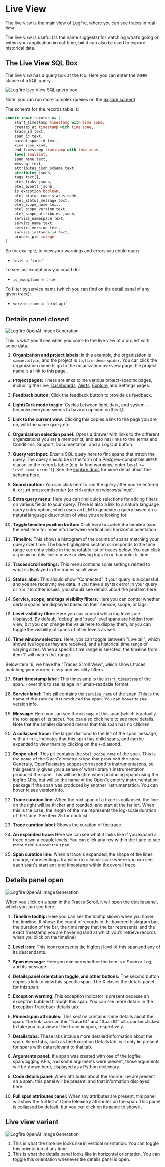 # Live View

The live view is the main view of Logfire, where you can see traces in real-time.

The live view is useful (as the name suggests) for watching what's going on within your application in real-time, but it can also be used to explore historical data.


## The Live View SQL Box
The live view has a query box at the top. Here you can enter the `WHERE` clause of a SQL query.

![Logfire Live View SQL query box](../../images/guide/live-view-sql-box.png)

Note: you can run more complex queries on the [explore screen](explore.md))


The schema for the records table is:

```sql
CREATE TABLE records AS (
    start_timestamp timestamp with time zone,
    created_at timestamp with time zone,
    trace_id text,
    span_id text,
    parent_span_id text,
    kind span_kind,
    end_timestamp timestamp with time zone,
    level smallint,
    span_name text,
    message text,
    attributes_json_schema text,
    attributes jsonb,
    tags text[],
    otel_links jsonb,
    otel_events jsonb,
    is_exception boolean,
    otel_status_code status_code,
    otel_status_message text,
    otel_scope_name text,
    otel_scope_version text,
    otel_scope_attributes jsonb,
    service_namespace text,
    service_name text,
    service_version text,
    service_instance_id text,
    process_pid integer
)
```

So for example, to view your warnings and errors you could query:
- `level > 'info'`

To see just exceptions you could do:
- `is_exception = true`

To filter by service name (which you can find on the detail panel of any given trace):
- `service_name = 'crud-api'`

## Details panel closed

![Logfire OpenAI Image Generation](../../images/logfire-screenshot-live-view.png)

This is what you'll see when you come to the live view of a project with some data.

1. **Organization and project labels:** In this example, the organization is `samuelcolvin`, and the project is `logfire-demo-spider`. You can click the organization name to go to the organization overview page; the project name is a link to this page.

2. **Project pages:** These are links to the various project-specific pages, including the Live, [Dashboards](./dashboards.md), [Alerts](./alerts.md), [Explore](./explore.md), and Settings pages.

3. **Feedback button:** Click the feedback button to provide us feedback.

4. **Light/Dark mode toggle:** Cycles between light, dark, and system — because everyone seems to have an opinion on this :smile:

5. **Link to the current view:** Clicking this copies a link to the page you are on, with the same query etc.

6. **Organization selection panel:** Opens a drawer with links to the different organizations you are a member of, and also has links to the Terms and Conditions, Support, Documentation, and a Log Out button.

7. **Query text input:** Enter a SQL query here to find spans that match the query. The query should be in the form of a Postgres-compatible `WHERE` clause on the records table (e.g. to find warnings, enter `level >= level_num('error')`). See the [Explore docs](./explore.md) for more detail about the schema here.

8. **Search button:** You can click here to run the query after you've entered it, or just press cmd+enter (or ctrl+enter on windows/linux).

9. **Extra query menu:** Here you can find quick selections for adding filters on various fields to your query. There is also a link to a natural language query entry option, which uses an LLM to generate a query based on a natural language description of what you are looking for.

10. **Toggle timeline position button:** Click here to switch the timeline (see the next item for more info) between vertical and horizontal orientation.

11. **Timeline:** This shows a histogram of the counts of spans matching your query over time. The blue-highlighted section corresponds to the time range currently visible in the scrollable list of traces below. You can click at points on this line to move to viewing logs from that point in time.

12. **Traces scroll settings:** This menu contains some settings related to what is displayed in the traces scroll view.

13. **Status label:** This should show "Connected" if your query is successful and you are receiving live data. If you have a syntax error in your query or run into other issues, you should see details about the problem here.

14. **Service, scope, and tags visibility filters:** Here you can control whether certain spans are displayed based on their service, scope, or tags.

15. **Level visibility filter:** Here you can control which log levels are displayed. By default, 'debug' and 'trace' level spans are hidden from view, but you can change the value here to display them, or you can toggle the visibility of spans of other levels as well.

16. **Time window selection:** Here, you can toggle between "Live tail", which shows live logs as they are received, and a historical time range of varying sizes. When a specific time range is selected, the timeline from item 11 will match that range.

Below item 16, we have the "Traces Scroll View", which shows traces matching your current query and visibility filters.

[//]: # (note we rely on the sane_lists markdown extension to "start" a list from 17!)

17. **Start timestamp label:** This timestamp is the `start_timestamp` of the span. Hover this to see its age in human-readable format.

18. **Service label:** This pill contains the `service_name` of the span. This is the name of the service that produced the span. You can hover to see version info.

19. **Message:** Here you can see the `message` of this span (which is actually the root span of its trace). You can also click here to see more details. Note that the smaller diamond means that this span has no children

20. **A collapsed trace:** The larger diamond to the left of the span message, with a `+` in it, indicates that this span has child spans, and can be expanded to view them by clicking on the `+`-diamond.

21. **Scope label:** This pill contains the `otel_scope_name` of the span. This is the name of the OpenTelemetry scope that produced the span. Generally, OpenTelemetry scopes correspond to instrumentations, so this generally gives you a sense of what library's instrumentation produced the span. This will be logfire when producing spans using the logfire APIs, but will be the name of the OpenTelemetry instrumentation package if the span was produced by another instrumentation. You can hover to see version info.

22. **Trace duration line:** When the root span of a trace is collapsed, the line on the right will be thicker and rounded, and start at the far left. When this is the case, the length of the line represents the log-scale duration of the trace. See item 25 for contrast.

23. **Trace duration label:** Shows the duration of the trace.

24. **An expanded trace:** Here we can see what it looks like if you expand a trace down a couple levels. You can click any row within the trace to see more details about the span.

25. **Span duration line:** When a trace is expanded, the shape of the lines change, representing a transition to a linear scale where you can see each span's start and end timestamp within the overall trace.

## Details panel open

![Logfire OpenAI Image Generation](../../images/logfire-screenshot-details-panel.png)

When you click on a span in the Traces Scroll, it will open the details panel, which you can see here.

1. **Timeline tooltip:** Here you can see the tooltip shown when you hover the timeline. It shows the count of records in the hovered histogram bar, the duration of the bar, the time range that the bar represents, and the exact timestamp you are hovering (and at which you'll retrieve records when you click on the timeline)

2. **Level icon:** This icon represents the highest level of this span and any of its descendants.

3. **Span message:** Here you can see whether the item is a Span or Log, and its message.

4. **Details panel orientation toggle, and other buttons:** The second button copies a link to view this specific span. The X closes the details panel for this span.

5. **Exception warning:** This exception indicator is present because an exception bubbled through this span. You can see more details in the Exception Traceback details tab.

6. **Pinned span attributes:** This section contains some details about the span. The link icons on the "Trace ID" and "Span ID" pills can be clicked to take you to a view of the trace or span, respectively.

7. **Details tabs:** These tabs include more detailed information about the span. Some tabs, such as the Exception Details tab, will only be present for spans with data relevant to that tab.

8. **Arguments panel:** If a span was created with one of the logfire span/logging APIs, and some arguments were present, those arguments will be shown here, displayed as a Python dictionary.

9. **Code details panel:** When attributes about the source line are present on a span, this panel will be present, and that information displayed here.

10. **Full span attributes panel:** When any attributes are present, this panel will show the full list of OpenTelemetry attributes on the span. This panel is collapsed by default, but you can click on its name to show it.

## Live view variant

![Logfire OpenAI Image Generation](../../images/logfire-screenshot-details-panel-variant.png)

1. This is what the timeline looks like in vertical orientation. You can toggle this orientation at any time.
2. This is what the details panel looks like in horizontal orientation. You can toggle this orientation whenever the details panel is open.